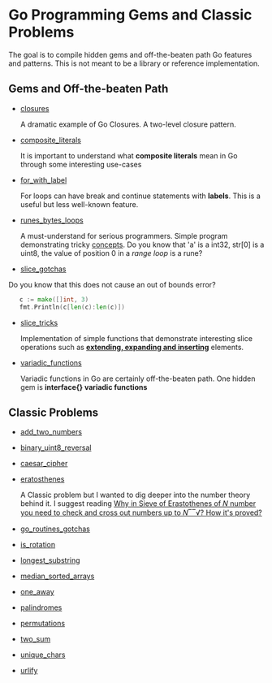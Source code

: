 # Go Programming Gems and Classic Problems

The goal is to compile hidden gems and off-the-beaten path Go features and patterns. This is not meant to be a library or reference implementation.

## Gems and Off-the-beaten Path

 * [closures](./closures)
    
    A dramatic example of Go Closures. A two-level closure pattern.

 * [composite_literals](./composite_literals)
    
    It is important to understand what **composite literals** mean in Go through some interesting use-cases

 * [for_with_label](./for_with_label)
    
    For loops can have break and continue statements with **labels**. This is a useful but less well-known feature.
    
  * [runes_bytes_loops](./runes_bytes_loops)
  
      A must-understand for serious programmers. Simple program demonstrating tricky [concepts](https://blog.golang.org/strings). Do you know that 'a' is a int32, str[0] is a uint8, the value of position 0 in a _range loop_ is a rune? 
      
   * [slice_gotchas](./slice_gotchas)
   
   Do you know that this does not cause an out of bounds error?
   
 ```go
 	c := make([]int, 3)
 	fmt.Println(c[len(c):len(c)])
 ```

 * [slice_tricks](./slice_tricks)
 
   Implementation of simple functions that demonstrate interesting slice operations such as [**extending, expanding and inserting**](https://github.com/golang/go/wiki/SliceTricks) elements.
   
  * [variadic_functions](./variadic_functions)
  
     Variadic functions in Go are certainly off-the-beaten path. One hidden gem is **interface{} variadic functions**
     
## Classic Problems 

 * [add_two_numbers](./add_two_numbers)
 * [binary_uint8_reversal](./binary_uint8_reversal)
 * [caesar_cipher](./caesar_cipher)
 * [eratosthenes](./eratosthenes)
    
    A Classic problem but I wanted to dig deeper into the number theory behind it. I suggest reading 
    [Why in Sieve of Erastothenes of 𝑁 number you need to check and cross out numbers up to 𝑁‾‾√? How it's proved?](https://math.stackexchange.com/questions/58799/why-in-sieve-of-erastothenes-of-n-number-you-need-to-check-and-cross-out-numbe)
    
 * [go_routines_gotchas](./go_routines_gotchas)
 * [is_rotation](./is_rotation)
 * [longest_substring](./longest_substring)
 * [median_sorted_arrays](./median_sorted_arrays)
 * [one_away](./one_away)
 * [palindromes](./palindromes)
 * [permutations](./permutations)
 * [two_sum](./two_sum)
 * [unique_chars](./unique_chars)
 * [urlify](./urlify)

 
